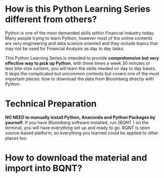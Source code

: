 # How is this Python Learning Series different from others?
Python is one of the most demanded skills within Financial Industry today. Many people trying to learn Python, however most of the online contents are very engineering and data science oriented and they include topics that may not be used for Financial Analysis as day to day tasks.

This Python Learning Series is intended to provide **comprehensive but very effective way to pick up Python**, with three times a week 30 minutes or less bite-size content, you will learn the skills needed on day to day bases. It skips the complicated but uncommon contents but covers one of the most important pieces: how to download the data from Bloomberg directly with Python.

# Technical Preparation
**NO NEED to manually install Python, Anaconda and Python Packages by yourself**.
If you have Bloomberg software installed, run {BQNT <GO>} on the terminal, you will have everything set up and ready to go. BQNT is open source-based platform, so everything you learned could be applied to other places too. 

# How to download the material and import into BQNT?
